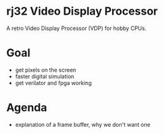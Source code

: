 # rj32 Video Display Processor

A retro Video Display Processor (VDP) for hobby CPUs.

# Goal

- get pixels on the screen
- faster digital simulation
- get verilator and fpga working

# Agenda

- explanation of a frame buffer, why we don't want one
